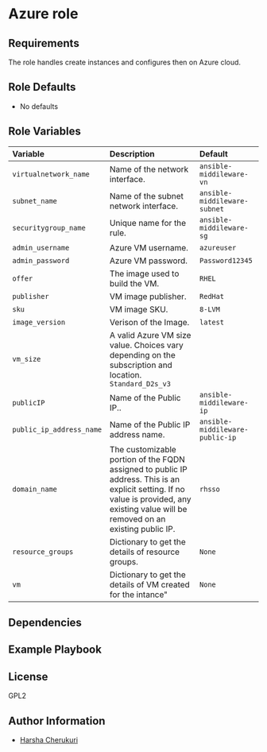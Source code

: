 Azure role
====================

Requirements
------------

The role handles create instances and configures then on Azure cloud.

<!--start argument_specs-->
Role Defaults
-------------

* No defaults


Role Variables
--------------

| Variable | Description | Default |
|:---------|:------------|:--------|
|`virtualnetwork_name`| Name of the network interface. | `ansible-middileware-vn`|
|`subnet_name`| Name of the subnet network interface. | `ansible-middileware-subnet`|
|`securitygroup_name`| Unique name for the rule. | `ansible-middileware-sg`|
|`admin_username`| Azure VM username. | `azureuser`|
|`admin_password`| Azure VM password. | `Password12345`|
|`offer`| The image used to build the VM. | `RHEL`|
|`publisher`| VM image publisher. | `RedHat`|
|`sku`| VM image SKU. | `8-LVM`|
|`image_version`| Verison of the Image. | `latest`|
|`vm_size`| A valid Azure VM size value. Choices vary depending on the subscription and location. `Standard_D2s_v3`|
|`publicIP`| Name of the Public IP.. | `ansible-middileware-ip`|
|`public_ip_address_name`| Name of the Public IP address name. | `ansible-middileware-public-ip`|
|`domain_name`| The customizable portion of the FQDN assigned to public IP address. This is an explicit setting. If no value is provided, any existing value will be removed on an existing public IP. | `rhsso`|
|`resource_groups`| Dictionary to get the details of resource groups. | `None`|
|`vm`| Dictionary to get the details of VM created for the intance" | `None`|

<!--end argument_specs-->

Dependencies
------------


Example Playbook
----------------

License
-------

GPL2

Author Information
------------------

* [Harsha Cherukuri](https://github.com/hcherukuri)
